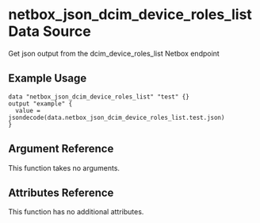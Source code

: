 # netbox\_json\_dcim\_device\_roles\_list Data Source

Get json output from the dcim_device_roles_list Netbox endpoint

## Example Usage

```hcl
data "netbox_json_dcim_device_roles_list" "test" {}
output "example" {
  value = jsondecode(data.netbox_json_dcim_device_roles_list.test.json)
}
```

## Argument Reference

This function takes no arguments.

## Attributes Reference

This function has no additional attributes.

